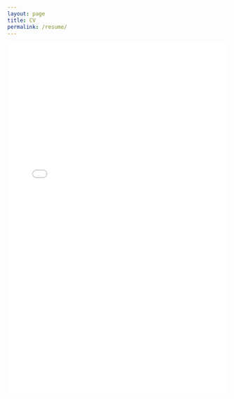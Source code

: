 ```yaml
---
layout: page
title: CV
permalink: /resume/
---
```


<iframe src="/resume/shweta_sharma_resume.pdf" width="100%" height="800px" style="border: none;">
  Your browser does not support PDFs. 
  <a href="/resume/shweta_sharma_resume.pdf">Download the resume</a>
</iframe>
